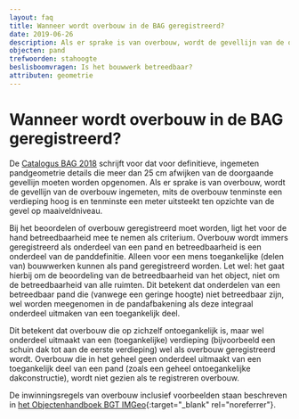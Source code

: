 ```yaml
---
layout: faq
title: Wanneer wordt overbouw in de BAG geregistreerd?
date: 2019-06-26
description: Als er sprake is van overbouw, wordt de gevellijn van de overbouw ingemeten, mits de overbouw tenminste een verdieping hoog is en tenminste een meter uitsteekt ten opzichte van de gevel op maaiveldniveau. Ook betreedbaarheid is een voor de hand liggend criterium.
objecten: pand
trefwoorden: stahoogte
beslisboomvragen: Is het bouwwerk betreedbaar?
attributen: geometrie
---
```


# Wanneer wordt overbouw in de BAG geregistreerd?

De [Catalogus BAG 2018](https://imbag.github.io/catalogus/hoofdstukken/gegevenskwaliteit#45-positionele-nauwkeurigheid) schrijft voor dat voor definitieve, ingemeten pandgeometrie details die meer dan 25 cm afwijken van de doorgaande gevellijn moeten worden opgenomen. Als er sprake is van overbouw, wordt de gevellijn van de overbouw ingemeten, mits de overbouw tenminste een verdieping hoog is en tenminste een meter uitsteekt ten opzichte van de gevel op maaiveldniveau.

Bij het beoordelen of overbouw geregistreerd moet worden, ligt het voor de hand betreedbaarheid mee te nemen als criterium. Overbouw wordt immers geregistreerd als onderdeel van een pand en betreedbaarheid is een onderdeel van de panddefinitie. Alleen voor een mens toegankelijke (delen van) bouwwerken kunnen als pand geregistreerd worden. Let wel: het gaat hierbij om de beoordeling van de betreedbaarheid van het object, niet om de betreedbaarheid van alle ruimten. Dit betekent dat onderdelen van een betreedbaar pand die (vanwege een geringe hoogte) niet betreedbaar zijn, wel worden meegenomen in de pandafbakening als deze integraal onderdeel uitmaken van een toegankelijk deel.

Dit betekent dat overbouw die op zichzelf ontoegankelijk is, maar wel onderdeel uitmaakt van een (toegankelijke) verdieping (bijvoorbeeld een schuin dak tot aan de eerste verdieping) wel als overbouw geregistreerd wordt. Overbouw die in het geheel geen onderdeel uitmaakt van een toegankelijk deel van een pand (zoals een geheel ontoegankelijke dakconstructie), wordt niet gezien als te registreren overbouw.

De inwinningsregels van overbouw inclusief voorbeelden staan beschreven in [het Objectenhandboek BGT IMGeo](http://imgeo.geostandaarden.nl/def/imgeo-object/pand/inwinningsregel-overbouw-pilaren-kolommen-pijlers){:target="_blank" rel="noreferrer"}.
